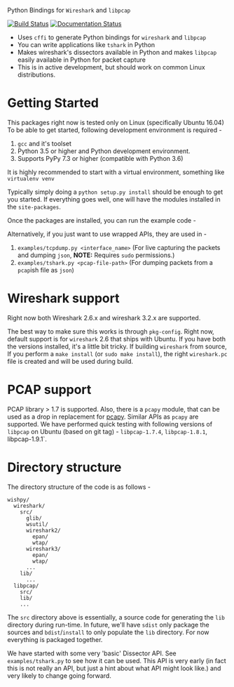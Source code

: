 Python Bindings for `Wireshark` and `libpcap`

[![Build Status](https://travis-ci.com/hyphenOs/wishpy.svg?branch=master)](https://travis-ci.com/hyphenOs/wishpy)
[![Documentation Status](https://readthedocs.org/projects/wishpy/badge/?version=latest)](https://wishpy.readthedocs.io/en/latest/?badge=latest)

- Uses `cffi` to generate Python bindings for `wireshark` and `libpcap`
- You can write applications like `tshark` in Python
- Makes wireshark's dissectors available in Python and makes `libpcap`
  easily available in Python for packet capture
- This is in active development, but should work on common Linux distributions.

# Getting Started

This packages right now is tested only on Linux (specifically Ubuntu 16.04)
To be able to get started, following development environment is required -

1. `gcc` and it's toolset
2. Python 3.5 or higher and Python development environment.
3. Supports PyPy 7.3 or higher (compatible with Python 3.6)

It is highly recommended to start with a virtual environment, something like
`virtualenv venv`

Typically simply doing a `python setup.py install` should be enough to get
you started. If everything goes well, one will have the modules installed
in the `site-packages`.

Once the packages are installed, you can run the example code -

Alternatively, if you just want to use wrapped APIs, they are used in -
1. `examples/tcpdump.py <interface_name>` (For live capturing the packets and dumping `json`, **NOTE:** Requires `sudo` permissions.)
2. `examples/tshark.py <pcap-file-path>` (For dumping packets from a `pcap`ish file as `json`)

# Wireshark support

Right now both Wireshark 2.6.x and wireshark 3.2.x are supported.

The best way to make sure this works is through `pkg-config`. Right now,
default support is for `wireshark` 2.6 that ships with Ubuntu.
If you have both the versions installed, it's a little bit tricky. If building
`wireshark` from source, If you perform a `make install` (or `sudo make install`),
the right `wireshark.pc` file is created and will be used during build.

# PCAP support

PCAP library > 1.7 is supported. Also, there is a `pcapy` module, that can be used as a drop in replacement for [pcapy](https://github.com/helpsystems/pcapy). Similar APIs as `pcapy` are supported. We have performed quick testing with following versions of `libpcap` on Ubuntu (based on git tag) - `libpcap-1.7.4`, `libpcap-1.8.1`, libpcap-1.9.1`.

# Directory structure

The directory structure of the code is as follows -

```
wishpy/
  wireshark/
    src/
      glib/
      wsutil/
      wireshark2/
        epan/
        wtap/
      wireshark3/
        epan/
        wtap/
      ...
    lib/
      ...
  libpcap/
    src/
    lib/
    ...
```
The `src` directory above is essentially, a source code for generating the
`lib` directory during run-time. In future, we'll have `sdist` only package
the sources and `bdist`/`install` to only populate the `lib` directory. For
now everything is packaged together.

We have started with some very 'basic' Dissector API. See `examples/tshark.py` to see how it can be used.
This API is very early (in fact this is not really an API, but just a hint about what API might look like.)
and very likely to change going forward.
